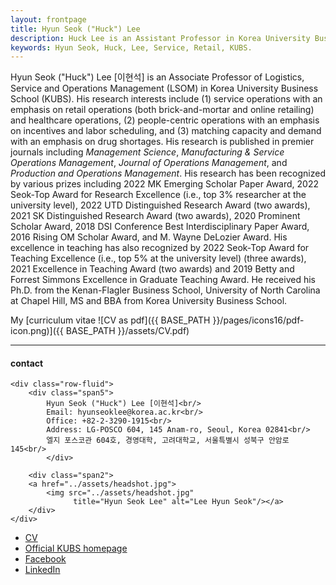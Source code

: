```yaml
---
layout: frontpage
title: Hyun Seok ("Huck") Lee
description: Huck Lee is an Assistant Professor in Korea University Business School. 
keywords: Hyun Seok, Huck, Lee, Service, Retail, KUBS.
---
```


Hyun Seok ("Huck") Lee [이현석] is an Associate Professor of Logistics, Service and Operations Management (LSOM) in Korea University Business School (KUBS). His research interests include (1) service operations with an emphasis on retail operations (both brick-and-mortar and online retailing) and healthcare operations, (2) people-centric operations with an emphasis on incentives and labor scheduling, and (3) matching capacity and demand with an emphasis on drug shortages. His research is published in premier journals including *Management Science*, *Manufacturing & Service Operations Management*, *Journal of Operations Management*, and *Production and Operations Management*. His research has been recognized by various prizes including 2022 MK Emerging Scholar Paper Award, 2022 Seok-Top Award for Research Excellence (i.e., top 3% researcher at the university level), 2022 UTD Distinguished Research Award (two awards), 2021 SK Distinguished Research Award (two awards), 2020 Prominent Scholar Award, 2018 DSI Conference Best Interdisciplinary Paper Award, 2016 Rising OM Scholar Award, and M. Wayne DeLozier Award. His excellence in teaching has also recognized by 2022 Seok-Top Award for Teaching Excellence (i.e., top 5% at the university level) (three awards), 2021 Excellence in Teaching Award (two awards) and 2019 Betty and Forrest Simmons Excellence in Graduate Teaching Award. He received his Ph.D. from the Kenan-Flagler Business School, University of North Carolina at Chapel Hill, MS and BBA from Korea University Business School.

My [curriculum vitae ![CV as pdf]({{ BASE_PATH }}/pages/icons16/pdf-icon.png)]({{ BASE_PATH }}/assets/CV.pdf)<br/>


---


<div class="container">
<h4><a name="contact"></a>contact</h4>

    <div class="row-fluid">
        <div class="span5">
            Hyun Seok ("Huck") Lee [이현석]<br/>
            Email: hyunseoklee@korea.ac.kr<br/>
            Office: +82-2-3290-1915<br/>
            Address: LG-POSCO 604, 145 Anam-ro, Seoul, Korea 02841<br/>
            엘지 포스코관 604호, 경영대학, 고려대학교, 서울특별시 성북구 안암로 145<br/>
            </div>

        <div class="span2">
        <a href="../assets/headshot.jpg">
            <img src="../assets/headshot.jpg"
                  title="Hyun Seok Lee" alt="Lee Hyun Seok"/></a>
        </div>
    </div>
</div>

<div class="navbar">
  <div class="navbar-inner">
      <ul class="nav">
          <li><a href="{{ BASE_PATH }}/assets/CV.pdf">CV</a></li>
          <li><a href="https://biz.korea.ac.kr/eng/professor/professor_view?major=607&no=222&refer=%2Feng%2Fprofessor%2Flsom.html">Official KUBS homepage</a></li>
          <li><a href="https://www.facebook.com/hyunseok1">Facebook</a></li>
          <li><a href="https://www.linkedin.com/in/hyun-seok-lee-1885083a/">LinkedIn</a></li>
      </ul>
  </div>
</div>
